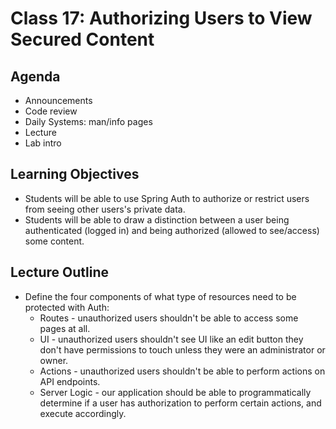 # Class 17: Authorizing Users to View Secured Content

## Agenda
- Announcements
- Code review
- Daily Systems: man/info pages
- Lecture
- Lab intro

## Learning Objectives
* Students will be able to use Spring Auth to authorize or restrict users from seeing other users's private data.
* Students will be able to draw a distinction between a user being authenticated (logged in) and being authorized (allowed to see/access) some content.


## Lecture Outline
* Define the four components of what type of resources need to be protected with Auth:
  * Routes - unauthorized users shouldn't be able to access some pages at all.
  * UI - unauthorized users shouldn't see UI like an edit button they don't have permissions to touch unless they were an administrator or owner.
  * Actions - unauthorized users shouldn't be able to perform actions on API endpoints.
  * Server Logic - our application should be able to programmatically determine if a user has authorization to perform certain actions, and execute accordingly.
